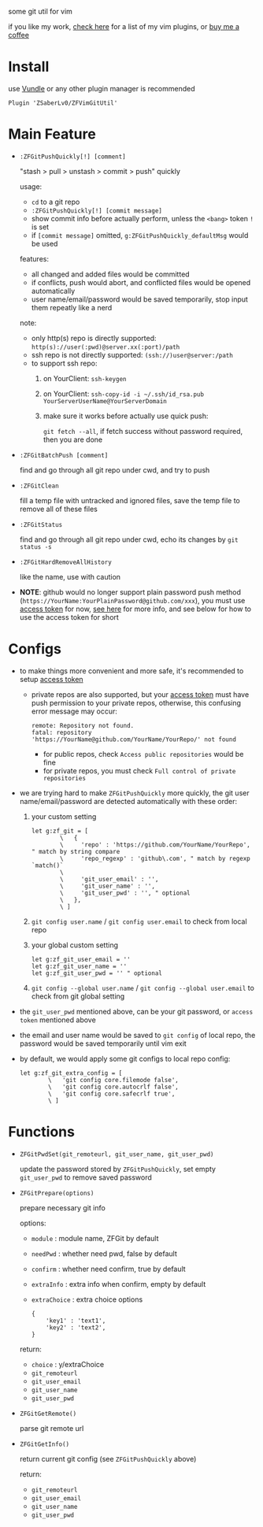 
some git util for vim

if you like my work, [check here](https://github.com/ZSaberLv0?utf8=%E2%9C%93&tab=repositories&q=ZFVim) for a list of my vim plugins,
or [buy me a coffee](https://github.com/ZSaberLv0/ZSaberLv0)


# Install

use [Vundle](https://github.com/VundleVim/Vundle.vim) or any other plugin manager is recommended

```
Plugin 'ZSaberLv0/ZFVimGitUtil'
```


# Main Feature

* `:ZFGitPushQuickly[!] [comment]`

    "stash > pull  > unstash > commit > push" quickly

    usage:

    * `cd` to a git repo
    * `:ZFGitPushQuickly[!] [commit message]`
    * show commit info before actually perform, unless the `<bang>` token `!` is set
    * if `[commit message]` omitted, `g:ZFGitPushQuickly_defaultMsg` would be used

    features:

    * all changed and added files would be committed
    * if conflicts, push would abort, and conflicted files would be opened automatically
    * user name/email/password would be saved temporarily, stop input them repeatly like a nerd

    note:

    * only http(s) repo is directly supported: `http(s)://user(:pwd)@server.xx(:port)/path`
    * ssh repo is not directly supported: `(ssh://)user@server:/path`
    * to support ssh repo:
        1. on YourClient: `ssh-keygen`
        1. on YourClient: `ssh-copy-id -i ~/.ssh/id_rsa.pub YourServerUserName@YourServerDomain`
        1. make sure it works before actually use quick push:

            `git fetch --all`, if fetch success without password required, then you are done

* `:ZFGitBatchPush [comment]`

    find and go through all git repo under cwd,
    and try to push

* `:ZFGitClean`

    fill a temp file with untracked and ignored files,
    save the temp file to remove all of these files

* `:ZFGitStatus`

    find and go through all git repo under cwd,
    echo its changes by `git status -s`

* `:ZFGitHardRemoveAllHistory`

    like the name, use with caution

* **NOTE**: github would no longer support plain password push method
    (`https://YourName:YourPlainPassword@github.com/xxx`),
    you must use [access token](https://github.com/settings/tokens) for now,
    [see here](https://github.blog/2020-12-15-token-authentication-requirements-for-git-operations) for more info,
    and see below for how to use the access token for short


# Configs

* to make things more convenient and more safe,
    it's recommended to setup [access token](https://github.com/settings/tokens)

    * private repos are also supported, but your [access token](https://github.com/settings/tokens)
        must have push permission to your private repos,
        otherwise, this confusing error message may occur:

        ```
        remote: Repository not found.
        fatal: repository 'https://YourName@github.com/YourName/YourRepo/' not found
        ```

        * for public repos, check `Access public repositories` would be fine
        * for private repos, you must check `Full control of private repositories`

* we are trying hard to make `ZFGitPushQuickly` more quickly,
    the git user name/email/password are detected automatically with these order:

    1. your custom setting

        ```
        let g:zf_git = [
                \   {
                \     'repo' : 'https://github.com/YourName/YourRepo', " match by string compare
                \     'repo_regexp' : 'github\.com', " match by regexp `match()`
                \
                \     'git_user_email' : '',
                \     'git_user_name' : '',
                \     'git_user_pwd' : '', " optional
                \   },
                \ ]
        ```

    1. `git config user.name` / `git config user.email` to check from local repo
    1. your global custom setting

        ```
        let g:zf_git_user_email = ''
        let g:zf_git_user_name = ''
        let g:zf_git_user_pwd = '' " optional
        ```

    1. `git config --global user.name` / `git config --global user.email` to check from git global setting

* the `git_user_pwd` mentioned above,
    can be your git password,
    or `access token` mentioned above

* the email and user name would be saved to `git config` of local repo,
    the password would be saved temporarily until vim exit

* by default, we would apply some git configs to local repo config:

    ```
    let g:zf_git_extra_config = [
            \   'git config core.filemode false',
            \   'git config core.autocrlf false',
            \   'git config core.safecrlf true',
            \ ]
    ```


# Functions

* `ZFGitPwdSet(git_remoteurl, git_user_name, git_user_pwd)`

    update the password stored by `ZFGitPushQuickly`,
    set empty `git_user_pwd` to remove saved password

* `ZFGitPrepare(options)`

    prepare necessary git info

    options:

    * `module` : module name, ZFGit by default
    * `needPwd` : whether need pwd, false by default
    * `confirm` : whether need confirm, true by default
    * `extraInfo` : extra info when confirm, empty by default
    * `extraChoice` : extra choice options

        ```
        {
            'key1' : 'text1',
            'key2' : 'text2',
        }
        ```

    return:

    * `choice` : y/extraChoice
    * `git_remoteurl`
    * `git_user_email`
    * `git_user_name`
    * `git_user_pwd`

* `ZFGitGetRemote()`

    parse git remote url

* `ZFGitGetInfo()`

    return current git config (see `ZFGitPushQuickly` above)

    return:

    * `git_remoteurl`
    * `git_user_email`
    * `git_user_name`
    * `git_user_pwd`

